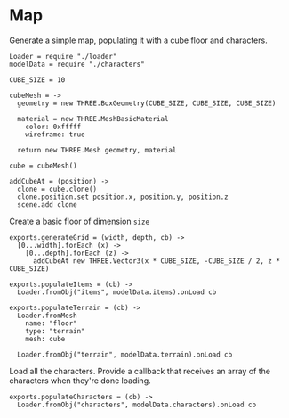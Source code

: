 Map
===

Generate a simple map, populating it with a cube floor and characters.

    Loader = require "./loader"
    modelData = require "./characters"

    CUBE_SIZE = 10

    cubeMesh = ->
      geometry = new THREE.BoxGeometry(CUBE_SIZE, CUBE_SIZE, CUBE_SIZE)

      material = new THREE.MeshBasicMaterial
        color: 0xfffff
        wireframe: true

      return new THREE.Mesh geometry, material    

    cube = cubeMesh()

    addCubeAt = (position) ->
      clone = cube.clone()
      clone.position.set position.x, position.y, position.z
      scene.add clone

Create a basic floor of dimension `size`

    exports.generateGrid = (width, depth, cb) ->        
      [0...width].forEach (x) ->
        [0...depth].forEach (z) ->
          addCubeAt new THREE.Vector3(x * CUBE_SIZE, -CUBE_SIZE / 2, z * CUBE_SIZE)

    exports.populateItems = (cb) ->
      Loader.fromObj("items", modelData.items).onLoad cb
    
    exports.populateTerrain = (cb) ->
      Loader.fromMesh
        name: "floor" 
        type: "terrain"
        mesh: cube

      Loader.fromObj("terrain", modelData.terrain).onLoad cb

Load all the characters. Provide a callback that receives an array
of the characters when they're done loading. 

    exports.populateCharacters = (cb) ->
      Loader.fromObj("characters", modelData.characters).onLoad cb
